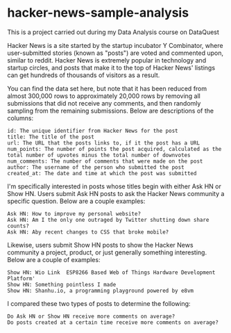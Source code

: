 # hacker-news-sample-analysis
This is a project carried out during my Data Analysis course on DataQuest

Hacker News is a site started by the startup incubator Y Combinator, where user-submitted stories (known as "posts") are voted and commented upon, similar to reddit. Hacker News is extremely popular in technology and startup circles, and posts that make it to the top of Hacker News' listings can get hundreds of thousands of visitors as a result.

You can find the data set here, but note that it has been reduced from almost 300,000 rows to approximately 20,000 rows by removing all submissions that did not receive any comments, and then randomly sampling from the remaining submissions. Below are descriptions of the columns:

    id: The unique identifier from Hacker News for the post
    title: The title of the post
    url: The URL that the posts links to, if it the post has a URL
    num_points: The number of points the post acquired, calculated as the total number of upvotes minus the total number of downvotes
    num_comments: The number of comments that were made on the post
    author: The username of the person who submitted the post
    created_at: The date and time at which the post was submitted

I'm specifically interested in posts whose titles begin with either Ask HN or Show HN. Users submit Ask HN posts to ask the Hacker News community a specific question. Below are a couple examples:

    Ask HN: How to improve my personal website?
    Ask HN: Am I the only one outraged by Twitter shutting down share counts?
    Ask HN: Aby recent changes to CSS that broke mobile?

Likewise, users submit Show HN posts to show the Hacker News community a project, product, or just generally something interesting. Below are a couple of examples:

    Show HN: Wio Link  ESP8266 Based Web of Things Hardware Development Platform'
    Show HN: Something pointless I made
    Show HN: Shanhu.io, a programming playground powered by e8vm

I compared these two types of posts to determine the following:

    Do Ask HN or Show HN receive more comments on average?
    Do posts created at a certain time receive more comments on average?
